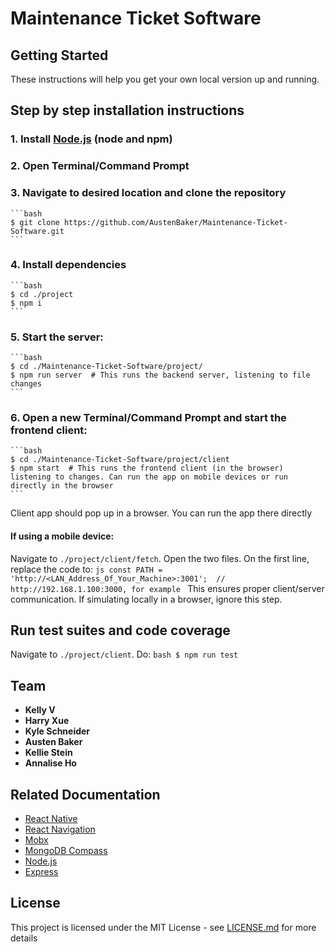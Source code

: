 # Maintenance Ticket Software
## Getting Started
These instructions will help you get your own local version up and running.

## Step by step installation instructions
### 1. Install [Node.js](https://nodejs.org) (node and npm)
### 2. Open Terminal/Command Prompt
### 3. Navigate to desired location and clone the repository
    ```bash
    $ git clone https://github.com/AustenBaker/Maintenance-Ticket-Software.git
    ```
    
### 4. Install dependencies
    ```bash
    $ cd ./project
    $ npm i
    ```
    
### 5. Start the server:
    ```bash
    $ cd ./Maintenance-Ticket-Software/project/
    $ npm run server  # This runs the backend server, listening to file changes
    ```
    
### 6. Open a new Terminal/Command Prompt and start the frontend client:
    ```bash
    $ cd ./Maintenance-Ticket-Software/project/client
    $ npm start  # This runs the frontend client (in the browser) listening to changes. Can run the app on mobile devices or run directly in the browser
    ```
Client app should pop up in a browser. You can run the app there directly

#### If using a mobile device:
Navigate to `./project/client/fetch`. Open the two files. On the first line, replace the code to: 
    ```js
    const PATH = 'http://<LAN_Address_Of_Your_Machine>:3001';  // http://192.168.1.100:3000, for example
    ```
This ensures proper client/server communication. If simulating locally in a browser, ignore this step.

## Run test suites and code coverage
Navigate to `./project/client`. Do:
    ```bash
    $ npm run test
    ```

## Team

* **Kelly V**
* **Harry Xue**
* **Kyle Schneider**
* **Austen Baker**
* **Kellie Stein**
* **Annalise Ho**

## Related Documentation

* [React Native](https://reactnative.dev/docs/getting-started)
* [React Navigation](https://reactnavigation.org/docs/getting-started)
* [Mobx](https://mobx.js.org/getting-started.html)
* [MongoDB Compass](https://www.mongodb.com/blog/post/getting-started-with-mongodb-compass)
* [Node.js](https://nodejs.org)
* [Express](https://expressjs.com/en/starter/hello-world.html)

## License
This project is licensed under the MIT License - see [LICENSE.md](https://github.com/AustenBaker/Maintenance-Ticket-Software/blob/reversion-recovery/LICENSE.md) for more details
